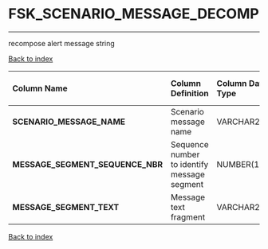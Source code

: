 # FSK_SCENARIO_MESSAGE_DECOMP

---

recompose alert message string

[Back to index](./index.md)

| Column Name                      | Column Definition                           | Column Data Type   | Column Null Option   | PK   | FK   |
|:---------------------------------|:--------------------------------------------|:-------------------|:---------------------|:-----|:-----|
| **SCENARIO_MESSAGE_NAME**        | Scenario message name                       | VARCHAR2(35)       | Not Null             | Yes  | No   |
| **MESSAGE_SEGMENT_SEQUENCE_NBR** | Sequence number to identify message segment | NUMBER(10)         | Not Null             | Yes  | No   |
| **MESSAGE_SEGMENT_TEXT**         | Message text fragment                       | VARCHAR2(255)      | Null                 | No   | No   |

[Back to index](./index.md)